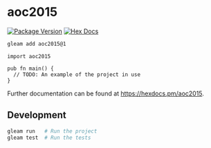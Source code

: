 # aoc2015

[![Package Version](https://img.shields.io/hexpm/v/aoc2015)](https://hex.pm/packages/aoc2015)
[![Hex Docs](https://img.shields.io/badge/hex-docs-ffaff3)](https://hexdocs.pm/aoc2015/)

```sh
gleam add aoc2015@1
```
```gleam
import aoc2015

pub fn main() {
  // TODO: An example of the project in use
}
```

Further documentation can be found at <https://hexdocs.pm/aoc2015>.

## Development

```sh
gleam run   # Run the project
gleam test  # Run the tests
```
